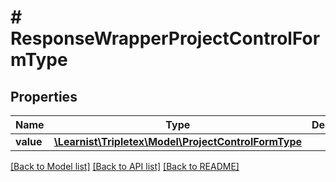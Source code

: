 # # ResponseWrapperProjectControlFormType

## Properties

Name | Type | Description | Notes
------------ | ------------- | ------------- | -------------
**value** | [**\Learnist\Tripletex\Model\ProjectControlFormType**](ProjectControlFormType.md) |  | [optional]

[[Back to Model list]](../../README.md#models) [[Back to API list]](../../README.md#endpoints) [[Back to README]](../../README.md)

